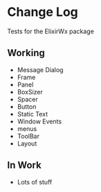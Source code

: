 # Change Log

Tests for the ElixirWx package

## Working

- Message Dialog
- Frame
- Panel
- BoxSizer
- Spacer
- Button
- Static Text
- Window Events
- menus
- ToolBar
- Layout

## In Work

- Lots of stuff
